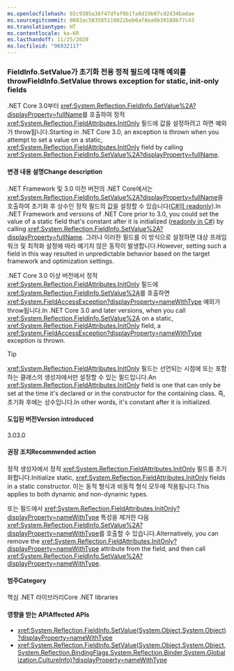 ```yaml
---
ms.openlocfilehash: 02c9305a36f47dfaf0b1fa8d19b07cd2d34badae
ms.sourcegitcommit: 0802ac583585110022beb6af8ea0b39188b77c43
ms.translationtype: HT
ms.contentlocale: ko-KR
ms.lasthandoff: 11/25/2020
ms.locfileid: "96032117"
---
```

### <a name="fieldinfosetvalue-throws-exception-for-static-init-only-fields"></a><span data-ttu-id="d3029-101">FieldInfo.SetValue가 초기화 전용 정적 필드에 대해 예외를 throw</span><span class="sxs-lookup"><span data-stu-id="d3029-101">FieldInfo.SetValue throws exception for static, init-only fields</span></span>

<span data-ttu-id="d3029-102">.NET Core 3.0부터 <xref:System.Reflection.FieldInfo.SetValue%2A?displayProperty=fullName>를 호출하여 정적 <xref:System.Reflection.FieldAttributes.InitOnly> 필드에 값을 설정하려고 하면 예외가 throw됩니다.</span><span class="sxs-lookup"><span data-stu-id="d3029-102">Starting in .NET Core 3.0, an exception is thrown when you attempt to set a value on a static, <xref:System.Reflection.FieldAttributes.InitOnly> field by calling <xref:System.Reflection.FieldInfo.SetValue%2A?displayProperty=fullName>.</span></span>

#### <a name="change-description"></a><span data-ttu-id="d3029-103">변경 내용 설명</span><span class="sxs-lookup"><span data-stu-id="d3029-103">Change description</span></span>

<span data-ttu-id="d3029-104">.NET Framework 및 3.0 이전 버전의 .NET Core에서는 <xref:System.Reflection.FieldInfo.SetValue%2A?displayProperty=fullName>을 호출하여 초기화 후 상수인 정적 필드의 값을 설정할 수 있습니다([C#의 readonly](~/docs/csharp/language-reference/keywords/readonly.md)).</span><span class="sxs-lookup"><span data-stu-id="d3029-104">In .NET Framework and versions of .NET Core prior to 3.0, you could set the value of a static field that's constant after it is initialized ([readonly in C#](~/docs/csharp/language-reference/keywords/readonly.md)) by calling <xref:System.Reflection.FieldInfo.SetValue%2A?displayProperty=fullName>.</span></span> <span data-ttu-id="d3029-105">그러나 이러한 필드를 이 방식으로 설정하면 대상 프레임워크 및 최적화 설정에 따라 예기치 않은 동작이 발생합니다.</span><span class="sxs-lookup"><span data-stu-id="d3029-105">However, setting such a field in this way resulted in unpredictable behavior based on the target framework and optimization settings.</span></span>

<span data-ttu-id="d3029-106">.NET Core 3.0 이상 버전에서 정적 <xref:System.Reflection.FieldAttributes.InitOnly> 필드에 <xref:System.Reflection.FieldInfo.SetValue%2A>를 호출하면 <xref:System.FieldAccessException?displayProperty=nameWithType> 예외가 throw됩니다.</span><span class="sxs-lookup"><span data-stu-id="d3029-106">In .NET Core 3.0 and later versions, when you call <xref:System.Reflection.FieldInfo.SetValue%2A> on a static, <xref:System.Reflection.FieldAttributes.InitOnly> field, a <xref:System.FieldAccessException?displayProperty=nameWithType> exception is thrown.</span></span>

> [!TIP]
> <span data-ttu-id="d3029-107"><xref:System.Reflection.FieldAttributes.InitOnly> 필드는 선언되는 시점에 또는 포함하는 클래스의 생성자에서만 설정할 수 있는 필드입니다.</span><span class="sxs-lookup"><span data-stu-id="d3029-107">An <xref:System.Reflection.FieldAttributes.InitOnly> field is one that can only be set at the time it's declared or in the constructor for the containing class.</span></span> <span data-ttu-id="d3029-108">즉, 초기화 후에는 상수입니다.</span><span class="sxs-lookup"><span data-stu-id="d3029-108">In other words, it's constant after it is initialized.</span></span>

#### <a name="version-introduced"></a><span data-ttu-id="d3029-109">도입된 버전</span><span class="sxs-lookup"><span data-stu-id="d3029-109">Version introduced</span></span>

<span data-ttu-id="d3029-110">3.0</span><span class="sxs-lookup"><span data-stu-id="d3029-110">3.0</span></span>

#### <a name="recommended-action"></a><span data-ttu-id="d3029-111">권장 조치</span><span class="sxs-lookup"><span data-stu-id="d3029-111">Recommended action</span></span>

<span data-ttu-id="d3029-112">정적 생성자에서 정적 <xref:System.Reflection.FieldAttributes.InitOnly> 필드를 초기화합니다.</span><span class="sxs-lookup"><span data-stu-id="d3029-112">Initialize static, <xref:System.Reflection.FieldAttributes.InitOnly> fields in a static constructor.</span></span> <span data-ttu-id="d3029-113">이는 동적 형식과 비동적 형식 모두에 적용됩니다.</span><span class="sxs-lookup"><span data-stu-id="d3029-113">This applies to both dynamic and non-dynamic types.</span></span>

<span data-ttu-id="d3029-114">또는 필드에서 <xref:System.Reflection.FieldAttributes.InitOnly?displayProperty=nameWithType> 특성을 제거한 다음 <xref:System.Reflection.FieldInfo.SetValue%2A?displayProperty=nameWithType>를 호출할 수 있습니다.</span><span class="sxs-lookup"><span data-stu-id="d3029-114">Alternatively, you can remove the <xref:System.Reflection.FieldAttributes.InitOnly?displayProperty=nameWithType> attribute from the field, and then call <xref:System.Reflection.FieldInfo.SetValue%2A?displayProperty=nameWithType>.</span></span>

#### <a name="category"></a><span data-ttu-id="d3029-115">범주</span><span class="sxs-lookup"><span data-stu-id="d3029-115">Category</span></span>

<span data-ttu-id="d3029-116">핵심 .NET 라이브러리</span><span class="sxs-lookup"><span data-stu-id="d3029-116">Core .NET libraries</span></span>

#### <a name="affected-apis"></a><span data-ttu-id="d3029-117">영향을 받는 API</span><span class="sxs-lookup"><span data-stu-id="d3029-117">Affected APIs</span></span>

- <xref:System.Reflection.FieldInfo.SetValue(System.Object,System.Object)?displayProperty=nameWithType>
- <xref:System.Reflection.FieldInfo.SetValue(System.Object,System.Object,System.Reflection.BindingFlags,System.Reflection.Binder,System.Globalization.CultureInfo)?displayProperty=nameWithType>

<!--

#### Affected APIs

- `M:System.Reflection.FieldInfo.SetValue(System.Object,System.Object)`
- `M:System.Reflection.FieldInfo.SetValue(System.Object,System.Object,System.Reflection.BindingFlags,System.Reflection.Binder,System.Globalization.CultureInfo)`

-->
